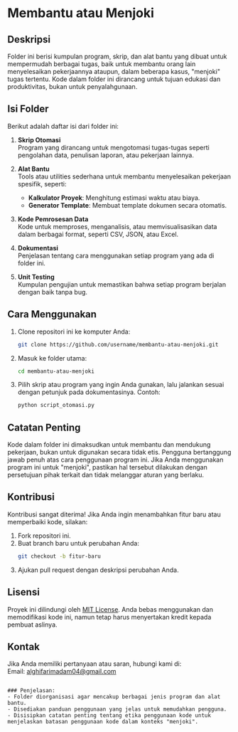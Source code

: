 

# Membantu atau Menjoki

## Deskripsi
Folder ini berisi kumpulan program, skrip, dan alat bantu yang dibuat untuk mempermudah berbagai tugas, baik untuk membantu orang lain menyelesaikan pekerjaannya ataupun, dalam beberapa kasus, "menjoki" tugas tertentu. Kode dalam folder ini dirancang untuk tujuan edukasi dan produktivitas, bukan untuk penyalahgunaan.

## Isi Folder
Berikut adalah daftar isi dari folder ini:

1. **Skrip Otomasi**  
   Program yang dirancang untuk mengotomasi tugas-tugas seperti pengolahan data, penulisan laporan, atau pekerjaan lainnya.

2. **Alat Bantu**  
   Tools atau utilities sederhana untuk membantu menyelesaikan pekerjaan spesifik, seperti:
   - **Kalkulator Proyek**: Menghitung estimasi waktu atau biaya.
   - **Generator Template**: Membuat template dokumen secara otomatis.

3. **Kode Pemrosesan Data**  
   Kode untuk memproses, menganalisis, atau memvisualisasikan data dalam berbagai format, seperti CSV, JSON, atau Excel.

4. **Dokumentasi**  
   Penjelasan tentang cara menggunakan setiap program yang ada di folder ini.

5. **Unit Testing**  
   Kumpulan pengujian untuk memastikan bahwa setiap program berjalan dengan baik tanpa bug.

## Cara Menggunakan
1. Clone repositori ini ke komputer Anda:
   ```bash
   git clone https://github.com/username/membantu-atau-menjoki.git
   ```
2. Masuk ke folder utama:
   ```bash
   cd membantu-atau-menjoki
   ```
3. Pilih skrip atau program yang ingin Anda gunakan, lalu jalankan sesuai dengan petunjuk pada dokumentasinya. Contoh:
   ```bash
   python script_otomasi.py
   ```

## Catatan Penting
Kode dalam folder ini dimaksudkan untuk membantu dan mendukung pekerjaan, bukan untuk digunakan secara tidak etis. Pengguna bertanggung jawab penuh atas cara penggunaan program ini. Jika Anda menggunakan program ini untuk "menjoki", pastikan hal tersebut dilakukan dengan persetujuan pihak terkait dan tidak melanggar aturan yang berlaku.

## Kontribusi
Kontribusi sangat diterima! Jika Anda ingin menambahkan fitur baru atau memperbaiki kode, silakan:
1. Fork repositori ini.
2. Buat branch baru untuk perubahan Anda:
   ```bash
   git checkout -b fitur-baru
   ```
3. Ajukan pull request dengan deskripsi perubahan Anda.

## Lisensi
Proyek ini dilindungi oleh [MIT License](LICENSE). Anda bebas menggunakan dan memodifikasi kode ini, namun tetap harus menyertakan kredit kepada pembuat aslinya.

## Kontak
Jika Anda memiliki pertanyaan atau saran, hubungi kami di:  
Email: [alghifarimadam04@gmail.com](mailto:your-email@example.com)  

```

### Penjelasan:
- Folder diorganisasi agar mencakup berbagai jenis program dan alat bantu.
- Disediakan panduan penggunaan yang jelas untuk memudahkan pengguna.
- Disisipkan catatan penting tentang etika penggunaan kode untuk menjelaskan batasan penggunaan kode dalam konteks "menjoki".
